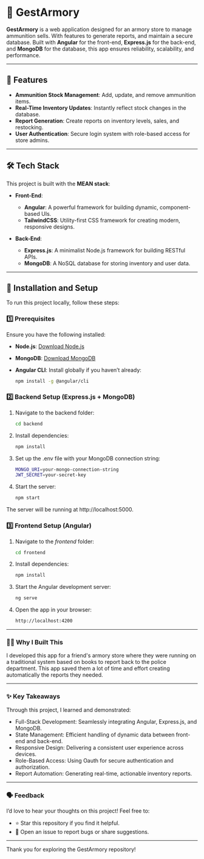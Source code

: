 # 🔫 GestArmory

**GestArmory** is a web application designed for an armory store to manage ammunition sells. With features to generate reports, and maintain a secure database. Built with **Angular** for the front-end, **Express.js** for the back-end, and **MongoDB** for the database, this app ensures reliability, scalability, and performance.

---

## 🌟 Features

- **Ammunition Stock Management**: Add, update, and remove ammunition items.
- **Real-Time Inventory Updates**: Instantly reflect stock changes in the database.
- **Report Generation**: Create reports on inventory levels, sales, and restocking.
- **User Authentication**: Secure login system with role-based access for store admins.

---

## 🛠️ Tech Stack

This project is built with the **MEAN stack**:

- **Front-End**:  
  - **Angular**: A powerful framework for building dynamic, component-based UIs.
  - **TailwindCSS**: Utility-first CSS framework for creating modern, responsive designs.
  
- **Back-End**:  
  - **Express.js**: A minimalist Node.js framework for building RESTful APIs.
  - **MongoDB**: A NoSQL database for storing inventory and user data.

---

## 🚀 Installation and Setup

To run this project locally, follow these steps:

### 1️⃣ Prerequisites

Ensure you have the following installed:
- **Node.js**: [Download Node.js](https://nodejs.org/)
- **MongoDB**: [Download MongoDB](https://www.mongodb.com/try/download/community)
- **Angular CLI**: Install globally if you haven’t already:
  
  ```bash
  npm install -g @angular/cli

### 2️⃣ Backend Setup (Express.js + MongoDB)

1. Navigate to the backend folder:
    ```bash
    cd backend

2. Install dependencies:
    ```bash
    npm install

3. Set up the .env file with your MongoDB connection string:
    ```bash
    MONGO_URI=your-mongo-connection-string
    JWT_SECRET=your-secret-key

4. Start the server:
    ```bash
    npm start

The server will be running at http://localhost:5000.

### 3️⃣ Frontend Setup (Angular)

1. Navigate to the *frontend* folder:
   ```bash
   cd frontend

2. Install dependencies:
   ```bash
   npm install

3. Start the Angular development server:
   ```bash
   ng serve

4. Open the app in your browser:
   ```bash
   http://localhost:4200

---

### 🧑‍💻 Why I Built This

I developed this app for a friend's armory store where they were running on a traditional system based on books to report back to the police department.
This app saved them a lot of time and effort creating automatically the reports they needed.

---

### ✨ Key Takeaways

Through this project, I learned and demonstrated:

  - Full-Stack Development: Seamlessly integrating Angular, Express.js, and MongoDB.
  - State Management: Efficient handling of dynamic data between front-end and back-end.
  - Responsive Design: Delivering a consistent user experience across devices.
  - Role-Based Access: Using Oauth for secure authentication and authorization.
  - Report Automation: Generating real-time, actionable inventory reports.

  ---

### 🗣 Feedback

I’d love to hear your thoughts on this project! Feel free to:

  - ⭐ Star this repository if you find it helpful.
  - 🐛 Open an issue to report bugs or share suggestions.

---

  Thank you for exploring the GestArmory repository!
